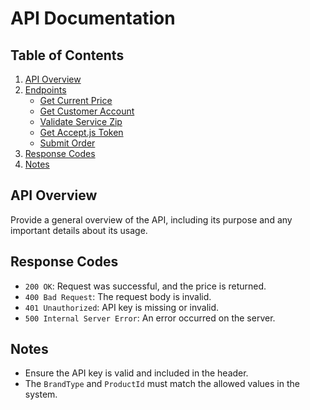 # API Documentation

## Table of Contents
1. [API Overview](#api-overview)
2. [Endpoints](#endpoints)
    - [Get Current Price](Endpoints/getCurrentPrice.md#get-current-price)
    - [Get Customer Account](Endpoints/getCustomerAccount.md#get-customer-account)
    - [Validate Service Zip](Endpoints/validateServiceZip.md#validate-service-zip-code)
    - [Get Accept.js Token](Endpoints/getAcceptJsToken.md#get-acceptjs-token)
    - [Submit Order](Endpoints/submitOrder.md#submit-order)
3. [Response Codes](#response-codes)
4. [Notes](#notes)

## API Overview
Provide a general overview of the API, including its purpose and any important details about its usage.

## Response Codes
- `200 OK`: Request was successful, and the price is returned.
- `400 Bad Request`: The request body is invalid.
- `401 Unauthorized`: API key is missing or invalid.
- `500 Internal Server Error`: An error occurred on the server.

## Notes
- Ensure the API key is valid and included in the header.
- The `BrandType` and `ProductId` must match the allowed values in the system.
